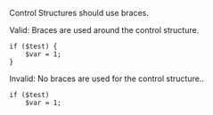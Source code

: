 Control Structures should use braces.

Valid: Braces are used around the control structure.
```
if ($test) {
    $var = 1;
}
```

Invalid: No braces are used for the control structure..
```
if ($test)
    $var = 1;
```
